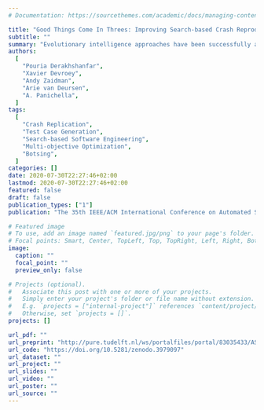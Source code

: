 ```yaml
---
# Documentation: https://sourcethemes.com/academic/docs/managing-content/

title: "Good Things Come In Threes: Improving Search-based Crash Reproduction With Helper Objectives"
subtitle: ""
summary: "Evolutionary intelligence approaches have been successfully applied to assist developers during debugging by generating a test case reproducing reported crashes. These approaches use a single fitness function called CrashFunction to guide the search process toward reproducing a target crash. Despite the reported achievements, these approaches do not always successfully reproduce some crashes due to a lack of test diversity (premature convergence). In this study, we introduce a new approach, called MO-HO, that addresses this issue via multi-objectivization. In particular, we introduce two new Helper-Objectives for crash reproduction, namely test length (to minimize) and method sequence diversity (to maximize), in addition to CrashFunction. We assessed MO-HO using five multi-objective evolutionary algorithms (NSGA-II, SPEA2, PESA-II, MOEA/D, FEMO) on 124 hard-to-reproduce crashes stemming from open-source projects. Our results indicate that SPEA2 is the best-performing multi-objective algorithm for MO-HO. We evaluated this best-performing algorithm for MO-HO against the state-of-the-art: single-objective approach (SGGA) and decomposition-based multi-objectivization approach (decomposition). Our results show that MO-HO reproduces five crashes that cannot be reproduced by the current state-of-the-art. Besides, MO-HO improves the effectiveness (+10% and +8% in reproduction ratio) and the efficiency in 34.6% and 36% of crashes (i.e., significantly lower running time) compared to SGGA and decomposition, respectively. For some crashes, the improvements are very large, being up to +93.3% for reproduction ratio and -92% for the required running time."
authors:
  [
    "Pouria Derakhshanfar",
    "Xavier Devroey",
    "Andy Zaidman",
    "Arie van Deursen",
    "A. Panichella",
  ]
tags:
  [
    "Crash Replication",
    "Test Case Generation",
    "Search-based Software Engineering",
    "Multi-objective Optimization",
    "Botsing",
  ]
categories: []
date: 2020-07-30T22:27:46+02:00
lastmod: 2020-07-30T22:27:46+02:00
featured: false
draft: false
publication_types: ["1"]
publication: "The 35th IEEE/ACM International Conference on Automated Software Engineering (ASE 2020)"

# Featured image
# To use, add an image named `featured.jpg/png` to your page's folder.
# Focal points: Smart, Center, TopLeft, Top, TopRight, Left, Right, BottomLeft, Bottom, BottomRight.
image:
  caption: ""
  focal_point: ""
  preview_only: false

# Projects (optional).
#   Associate this post with one or more of your projects.
#   Simply enter your project's folder or file name without extension.
#   E.g. `projects = ["internal-project"]` references `content/project/deep-learning/index.md`.
#   Otherwise, set `projects = []`.
projects: []

url_pdf: ""
url_preprint: "http://pure.tudelft.nl/ws/portalfiles/portal/83035433/ASE2020_moho_authorversion.pdf"
url_code: "https://doi.org/10.5281/zenodo.3979097"
url_dataset: ""
url_project: ""
url_slides: ""
url_video: ""
url_poster: ""
url_source: ""
---
```

